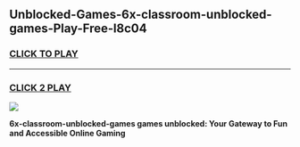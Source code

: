 
## Unblocked-Games-6x-classroom-unblocked-games-Play-Free-l8c04
<h3>
<a href="https://premium76.site?title=6x-classroom-unblocked-games&ref=18A">CLICK TO PLAY</a></h3>
<hr>

<h3>
<a href="https://premium76.site?title=6x-classroom-unblocked-games&ref=18A">CLICK 2 PLAY</a>
  
</h3>

<a href="https://premium76.site?title=6x-classroom-unblocked-games&ref=18A"><img src="https://clearcache.store/games.png"></a>


**6x-classroom-unblocked-games games unblocked: Your Gateway to Fun and Accessible Online Gaming**
